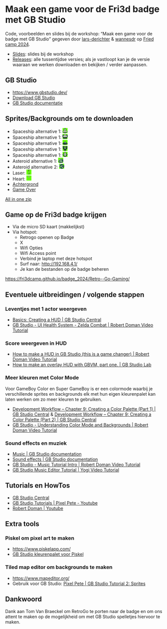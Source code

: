 # Maak een game voor de Fri3d badge met GB Studio

Code, voorbeelden en slides bij de workshop: “Maak een game voor de badge met GB Studio” gegeven door [lars-derichter](https://github.com/lars-derichter) &amp; [wannesdr](https://github.com/wannesdr) op [Fried camp 2024](https://fri3d.be).

- [Slides](https://lars-derichter.github.io/gb-asteroids/slides/): slides bij de workshop
- [Releases](https://github.com/lars-derichter/gb-asteroids/releases): alle tussentijdse versies; als je vastloopt kan je de versie waaraan we werken downloaden en bekijken / verder aanpassen.

## GB Studio

- https://www.gbstudio.dev/
- [Download GB Studio](https://chrismaltby.itch.io/gb-studio)
- [GB Studio documentatie](https://www.gbstudio.dev/)

## Sprites/Backgrounds om te downloaden

- Spaceship alternative 1: ![spaceship alt 1](downloads/spaceship_1.png)
- Spaceship alternative 1: ![spaceship alt 2](downloads/spaceship_2.png)
- Spaceship alternative 1: ![spaceship alt 3](downloads/spaceship_3.png)
- Spaceship alternative 1: ![spaceship alt 4](downloads/spaceship_4.png)
- Spaceship alternative 1: ![spaceship alt 5](downloads/spaceship_5.png)
- Asteroid alternative 1: ![asteroid 1](downloads/asteroid_1.png)
- Asteroid alternative 2: ![asteroid 2](downloads/asteroid_2.png)
- Laser: ![laser](downloads/laser.png)
- Heart: ![heart](downloads/heart.png)
- [Achtergrond](downloads/background.png)
- [Game Over](downloads/game-over.png)

[All in one zip](downloads/all-in-one.zip)

## Game op de Fri3d badge krijgen

- Via de micro SD kaart (makkelijkst)
- Via hotspot:
  - Retrogo openen op Badge
  - X
  - Wifi Opties
  - Wifi Access point
  - Verbind je laptop met deze hotspot
  - Surf naar: http://192.168.4.1/
  - Je kan de bestanden op de badge beheren

https://fri3dcamp.github.io/badge_2024/Retro--Go-Gaming/

## Eventuele uitbreidingen / volgende stappen

### Leventjes met 1 actor weergeven

- [Basics: Creating a HUD | GB Studio Central](https://gbstudiocentral.com/tips/basics-creating-a-hud/)
- [GB Studio - UI Health System - Zelda Combat | Robert Doman Video Tutorial](https://youtu.be/Lgk2CtUUjzY)

### Score weergeven in HUD

- [How to make a HUD in GB Studio (this is a game changer) | Robert Doman Video Tutorial](https://youtu.be/9lL1Ze6Ngg8)
- [How to make an overlay HUD with GBVM, part one. | GB Studio Lab](https://gbstudiolab.neocities.org/guides/gbvm-overlay-hud)

### Meer kleuren met Color Mode

Voor GameBoy Color en Super GameBoy is er een colormode waarbij je verschillende sprites en backgrounds elk met hun eigen kleurenpalet kan laten werken om zo meer kleuren te gebruiken.

- [Development Workflow – Chapter 9: Creating a Color Palette (Part 1) | GB Studio Central](https://gbstudiocentral.com/tips/dwf-c9-creating-a-color-palette-part-1/) &amp; [Development Workflow – Chapter 9: Creating a Color Palette (Part 2) | GB Studio Central](https://gbstudiocentral.com/tips/dwf-c9-creating-a-color-palette-part-2/)
- [GB Studio - Understanding Color Mode and Backgrounds | Robert Doman Video Tutorial](https://youtu.be/5R_q1btUS1c)

### Sound effects en muziek

- [Music | GB Studio documentation](https://www.gbstudio.dev/docs/assets/music/)
- [Sound effects | GB Studio documentation](https://www.gbstudio.dev/docs/assets/sound-effects)
- [GB Studio - Music Tutorial Intro | Robert Doman Video Tutorial](https://youtu.be/cLlD6lHdKxsJ)
- [GB Studio Music Editor Tutorial | Yogi Video Tutorial](https://youtu.be/WNtTF7jf4WE)

## Tutorials en HowTos

- [GB Studio Central](https://gbstudiocentral.com/)
- [GB Studio Tutorials | Pixel Pete - Youtube](https://youtube.com/playlist?list=PLmac3HPrav--Q4QKUVknwwMSNk1YECFKT)
- [Robert Doman | Youtube](https://www.youtube.com/@RobertDoman)

## Extra tools

### Piskel om pixel art te maken

- https://www.piskelapp.com/
- [GB Studio kleurenpalet voor Piskel](downloads/gb-studio-piskel-sprites-palette-ca735a4ca7c2924dc00e3dc698186e9f.gpl)

### Tiled map editor om backgrounds te maken

- https://www.mapeditor.org/
- Gebruik voor GB Studio: [Pixel Pete | GB Studio Tutorial 2: Sprites](https://youtu.be/HaTt2ROGV3E?si=esMQKPBAV8lk4NIt)

## Dankwoord

Dank aan Tom Van Braeckel om RetroGo te porten naar de badge en om ons attent te maken op de mogelijkheid om met GB Studio spelletjes hiervoor te maken.
